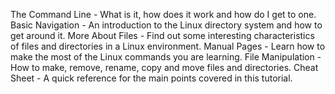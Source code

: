 The Command Line - What is it, how does it work and how do I get to one.
Basic Navigation - An introduction to the Linux directory system and how to get around it.
More About Files - Find out some interesting characteristics of files and directories in a Linux environment.
Manual Pages - Learn how to make the most of the Linux commands you are learning.
File Manipulation - How to make, remove, rename, copy and move files and directories.
Cheat Sheet - A quick reference for the main points covered in this tutorial.